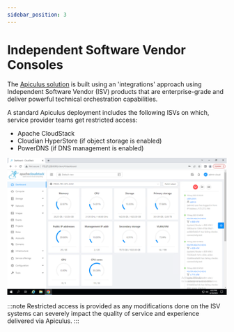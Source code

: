 ```yaml
---
sidebar_position: 3
---
```

# Independent Software Vendor Consoles

The [Apiculus solution](/docs/Introduction/BuildingBlocks) is built using an 'integrations' approach using Independent Software Vendor (ISV) products that are enterprise-grade and deliver powerful technical orchestration capabilities.

A standard Apiculus deployment includes the following ISVs on which, service provider teams get restricted access:

- Apache CloudStack
- Cloudian HyperStore (if object storage is enabled)
- PowerDNS (if DNS management is enabled)

![ISV Consoles](img/ISVConsoles.png)

:::note
Restricted access is provided as any modifications done on the ISV systems can severely impact the quality of service and experience delivered via Apiculus.
:::




